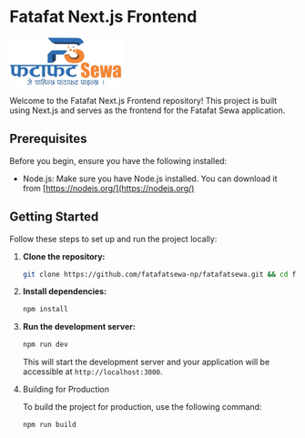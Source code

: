 # Fatafat Next.js Frontend

<img src="./public/logo1.webp" alt="Fatafatsewa Logo" width="200"/>

Welcome to the Fatafat Next.js Frontend repository! This project is built using Next.js and serves as the frontend for the Fatafat Sewa application.

## Prerequisites

Before you begin, ensure you have the following installed:

- Node.js: Make sure you have Node.js installed. You can download it from [https://nodejs.org/](https://nodejs.org/)

## Getting Started

Follow these steps to set up and run the project locally:

1. **Clone the repository:**

   ```sh
   git clone https://github.com/fatafatsewa-np/fatafatsewa.git && cd fatafatsewa/fatafat-nextjs-frontend-main
   ```

2. **Install dependencies:**

   ```js
   npm install
   ```

3. **Run the development server:**

   ```js
   npm run dev
   ```

   This will start the development server and your application will be accessible at `http://localhost:3000`.

4. Building for Production

   To build the project for production, use the following command:

   ```js
   npm run build
   ```
